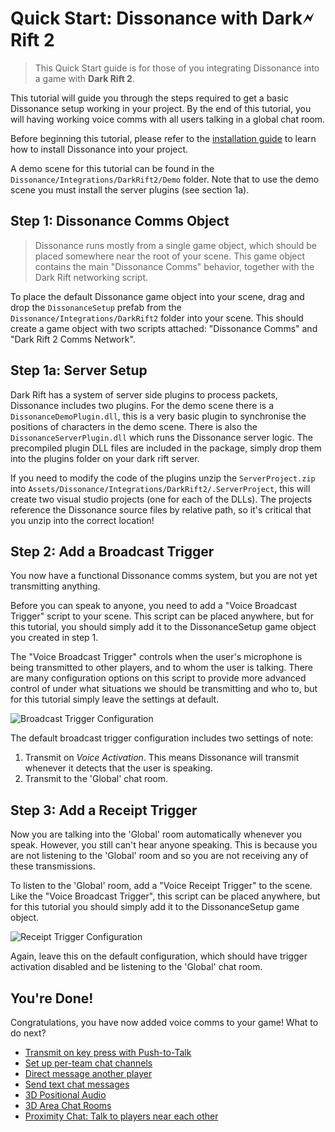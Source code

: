# Quick Start: Dissonance with Dark🗲Rift 2

> This Quick Start guide is for those of you integrating Dissonance into a game with **Dark Rift 2**.

This tutorial will guide you through the steps required to get a basic Dissonance setup working in your project. By the end of this tutorial, you will having working voice comms with all users talking in a global chat room.

Before beginning this tutorial, please refer to the [installation guide](Getting-Started.md) to learn how to install Dissonance into your project.

A demo scene for this tutorial can be found in the `Dissonance/Integrations/DarkRift2/Demo` folder. Note that to use the demo scene you must install the server plugins (see section 1a).

## Step 1: Dissonance Comms Object

> Dissonance runs mostly from a single game object, which should be placed somewhere near the root of your scene. This game object contains the main "Dissonance Comms" behavior, together with the Dark Rift networking script.

To place the default Dissonance game object into your scene, drag and drop the `DissonanceSetup` prefab from the `Dissonance/Integrations/DarkRift2` folder into your scene. This should create a game object with two scripts attached: "Dissonance Comms" and "Dark Rift 2 Comms Network".

## Step 1a: Server Setup

Dark Rift has a system of server side plugins to process packets, Dissonance includes two plugins. For the demo scene there is a `DissonanceDemoPlugin.dll`, this is a very basic plugin to synchronise the positions of characters in the demo scene. There is also the `DissonanceServerPlugin.dll` which runs the Dissonance server logic. The precompiled plugin DLL files are included in the package, simply drop them into the plugins folder on your dark rift server.

If you need to modify the code of the plugins unzip the `ServerProject.zip` into `Assets/Dissonance/Integrations/DarkRift2/.ServerProject`, this will create two visual studio projects (one for each of the DLLs). The projects reference the Dissonance source files by relative path, so it's critical that you unzip into the correct location!

## Step 2: Add a Broadcast Trigger

You now have a functional Dissonance comms system, but you are not yet transmitting anything.

Before you can speak to anyone, you need to add a "Voice Broadcast Trigger" script to your scene. This script can be placed anywhere, but for this tutorial, you should simply add it to the DissonanceSetup game object you created in step 1.

The "Voice Broadcast Trigger" controls when the user's microphone is being transmitted to other players, and to whom the user is talking. There are many configuration options on this script to provide more advanced control of under what situations we should be transmitting and who to, but for this tutorial simply leave the settings at default.

![Broadcast Trigger Configuration](/images/VoiceBroadcastTrigger_Default.png)

The default broadcast trigger configuration includes two settings of note:
1. Transmit on *Voice Activation*. This means Dissonance will transmit whenever it detects that the user is speaking.
2. Transmit to the 'Global' chat room.

## Step 3: Add a Receipt Trigger

Now you are talking into the 'Global' room automatically whenever you speak. However, you still can't hear anyone speaking. This is because you are not listening to the 'Global' room and so you are not receiving any of these transmissions.

To listen to the 'Global' room, add a "Voice Receipt Trigger" to the scene. Like the "Voice Broadcast Trigger", this script can be placed anywhere, but for this tutorial you should simply add it to the DissonanceSetup game object.

![Receipt Trigger Configuration](/images/VoiceReceiptTrigger_Default.png)

Again, leave this on the default configuration, which should have trigger activation disabled and be listening to the 'Global' chat room.

## You're Done!

Congratulations, you have now added voice comms to your game! What to do next?

* [Transmit on key press with Push-to-Talk](../Tutorials/Push-to-Talk.md)
* [Set up per-team chat channels](../Tutorials/Team-Chat-Rooms.md)
* [Direct message another player](../Tutorials/Direct-Player-Transmit.md)
* [Send text chat messages](../Tutorials/Text-Chat.md)
* [3D Positional Audio](../Tutorials/Position-Tracking.md)
* [3D Area Chat Rooms](../Tutorials/Collider-Chat-Room.md)
* [Proximity Chat: Talk to players near each other](../Tutorials/Proximity-Chat.md)